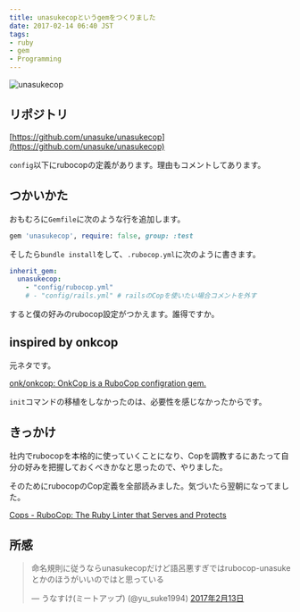 ```yaml
---
title: unasukecopというgemをつくりました
date: 2017-02-14 06:40 JST
tags:
- ruby
- gem
- Programming
---
```


![unasukecop](2017/unasukecop.png)

## リポジトリ
[https://github.com/unasuke/unasukecop](https://github.com/unasuke/unasukecop)

`config`以下にrubocopの定義があります。理由もコメントしてあります。

## つかいかた
おもむろに`Gemfile`に次のような行を追加します。

```ruby
gem 'unasukecop', require: false, group: :test
```

そしたら`bundle install`をして、`.rubocop.yml`に次のように書きます。

```yaml
inherit_gem:
  unasukecop:
    - "config/rubocop.yml"
    # - "config/rails.yml" # railsのCopを使いたい場合コメントを外す
```

すると僕の好みのrubocop設定がつかえます。誰得ですか。

## inspired by onkcop
元ネタです。

[onk/onkcop: OnkCop is a RuboCop configration gem.](https://github.com/onk/onkcop)

`init`コマンドの移植をしなかったのは、必要性を感じなかったからです。

## きっかけ
社内でrubocopを本格的に使っていくことになり、Copを調教するにあたって自分の好みを把握しておくべきかなと思ったので、やりました。

そのためにrubocopのCop定義を全部読みました。気づいたら翌朝になってました。

[Cops - RuboCop: The Ruby Linter that Serves and Protects](http://rubocop.readthedocs.io/en/latest/cops/)

## 所感
<blockquote class="twitter-tweet" data-lang="ja"><p lang="ja" dir="ltr">命名規則に従うならunasukecopだけど語呂悪すぎではrubocop-unasukeとかのほうがいいのではと思っている</p>&mdash; うなすけ(ミートアップ) (@yu_suke1994) <a href="https://twitter.com/yu_suke1994/status/831133393677004801">2017年2月13日</a></blockquote>
<script async src="//platform.twitter.com/widgets.js" charset="utf-8"></script>
